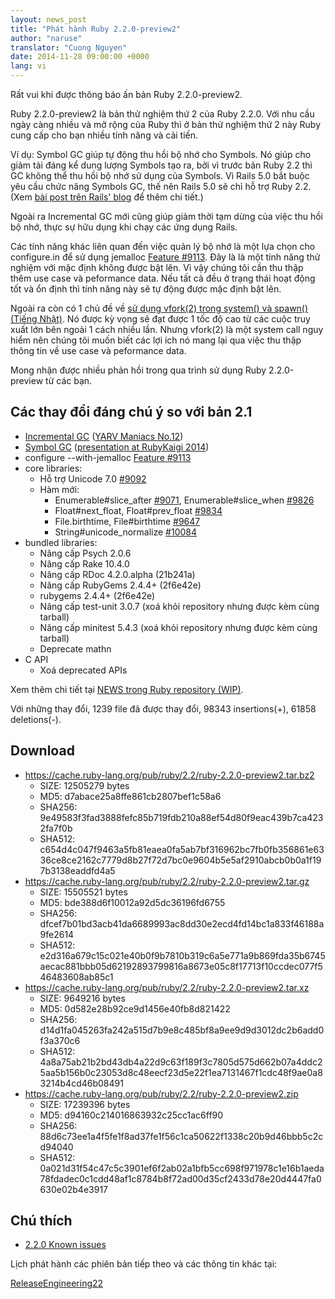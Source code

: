 ```yaml
---
layout: news_post
title: "Phát hành Ruby 2.2.0-preview2"
author: "naruse"
translator: "Cuong Nguyen"
date: 2014-11-28 09:00:00 +0000
lang: vi
---
```


Rất vui khi được thông báo ấn bản Ruby 2.2.0-preview2.

Ruby 2.2.0-preview2 là bản thử nghiệm thứ 2 của Ruby 2.2.0.
Với nhu cầu ngày càng nhiều và mở rộng của Ruby thì ở bản thử nghiệm thứ 2 này
Ruby cung cấp cho bạn nhiều tính năng và cải tiến.

Ví dụ: Symbol GC giúp tự động thu hồi bộ nhớ cho Symbols. Nó giúp cho giảm tải
đáng kể dung lượng Symbols tạo ra, bởi vì trước bản Ruby 2.2 thì GC không thể
thu hồi bộ nhớ sử dụng của Symbols. Vì Rails 5.0 bắt buộc yêu cầu chức năng
Symbols GC, thế nên Rails 5.0 sẽ chỉ hỗ trợ Ruby 2.2.
(Xem [bài post trên Rails' blog](http://weblog.rubyonrails.org/2014/8/20/Rails-4-2-beta1/)
để thêm chi tiết.)

Ngoài ra Incremental GC mới cũng giúp giảm thời tạm dừng của việc thu hồi bộ
nhớ, thực sự hữu dụng khi chạy các ứng dụng Rails.

Các tính năng khác liên quan đến việc quản lý bộ nhớ là một lựa chọn cho
configure.in để sử dụng jemalloc
[Feature #9113](https://bugs.ruby-lang.org/issues/9113).
Đây là là một tính năng thử nghiệm với mặc định không được bật lên. Vì vậy
chúng tôi cần thu thập thêm use case và peformance data. Nếu tất cả đều ở
trạng thái hoạt động tốt và ổn định thì tính năng này sẽ tự động được mặc định
bật lên.

Ngoài ra còn có 1 chủ đề về [sử dụng vfork(2) trong system() và spawn() (Tiếng Nhật)](http://www.a-k-r.org/d/2014-09.html#a2014_09_06).
Nó được kỳ vọng sẽ đạt được 1 tốc độ cao từ các cuộc truy xuất lớn bên ngoài 1
cách nhiều lần. Nhưng vfork(2) là một system call nguy hiểm nên chúng tôi
muốn biết các lợi ích nó mang lại qua việc thu thập thông tin về use case và
peformance data.

Mong nhận được nhiều phản hồi trong qua trình sử dụng Ruby 2.2.0-preview từ các bạn.

## Các thay đổi đáng chú ý so với bản 2.1

* [Incremental GC](https://bugs.ruby-lang.org/issues/10137) ([YARV Maniacs No.12](http://magazine.rubyist.net/?0048-YARVManiacs))
* [Symbol GC](https://bugs.ruby-lang.org/issues/9634) ([presentation at RubyKaigi 2014](http://www.slideshare.net/authorNari/symbol-gc))
* configure --with-jemalloc [Feature #9113](https://bugs.ruby-lang.org/issues/9113)
* core libraries:
  * Hỗ trợ Unicode 7.0 [#9092](https://bugs.ruby-lang.org/issues/9092)
  * Hàm mới:
    * Enumerable#slice_after [#9071](https://bugs.ruby-lang.org/issues/9071), Enumerable#slice_when [#9826](https://bugs.ruby-lang.org/issues/9826)
    * Float#next_float, Float#prev_float [#9834](https://bugs.ruby-lang.org/issues/9834)
    * File.birthtime, File#birthtime [#9647](https://bugs.ruby-lang.org/issues/9647)
    * String#unicode_normalize [#10084](https://bugs.ruby-lang.org/issues/10084)
* bundled libraries:
  * Nâng cấp Psych 2.0.6
  * Nâng cấp Rake 10.4.0
  * Nâng cấp RDoc 4.2.0.alpha (21b241a)
  * Nâng cấp RubyGems 2.4.4+ (2f6e42e)
  * rubygems 2.4.4+ (2f6e42e)
  * Nâng cấp test-unit 3.0.7 (xoá khỏi repository nhưng được kèm cùng tarball)
  * Nâng cấp minitest 5.4.3 (xoá khỏi repository nhưng được kèm cùng tarball)
  * Deprecate mathn
* C API
  * Xoá deprecated APIs

Xem thêm chi tiết tại
[NEWS trong Ruby repository (WIP)](https://github.com/ruby/ruby/blob/v2_2_0_preview2/NEWS).

Với những thay đổi, 1239 file đã được thay đổi, 98343 insertions(+), 61858 deletions(-).

## Download

* <https://cache.ruby-lang.org/pub/ruby/2.2/ruby-2.2.0-preview2.tar.bz2>
  * SIZE:   12505279 bytes
  * MD5:    d7abace25a8ffe861cb2807bef1c58a6
  * SHA256: 9e49583f3fad3888fefc85b719fdb210a88ef54d80f9eac439b7ca4232fa7f0b
  * SHA512: c654d4c047f9463a5fb81eaea0fa5ab7bf316962bc7fb0fb356861e6336ce8ce2162c7779d8b27f72d7bc0e9604b5e5af2910abcb0b0a1f197b3138eaddfd4a5
* <https://cache.ruby-lang.org/pub/ruby/2.2/ruby-2.2.0-preview2.tar.gz>
  * SIZE:   15505521 bytes
  * MD5:    bde388d6f10012a92d5dc36196fd6755
  * SHA256: dfcef7b01bd3acb41da6689993ac8dd30e2ecd4fd14bc1a833f46188a9fe2614
  * SHA512: e2d316a679c15c021e40b0f9b7810b319c6a5e771a9b869fda35b6745aecac881bbb05d62192893799816a8673e05c8f17713f10ccdec077f546483608ab85c1
* <https://cache.ruby-lang.org/pub/ruby/2.2/ruby-2.2.0-preview2.tar.xz>
  * SIZE:   9649216 bytes
  * MD5:    0d582e28b92ce9d1456e40fb8d821422
  * SHA256: d14d1fa045263fa242a515d7b9e8c485bf8a9ee9d9d3012dc2b6add0f3a370c6
  * SHA512: 4a8a75ab21b2bd43db4a22d9c63f189f3c7805d575d662b07a4ddc25aa5b156b0c23053d8c48eecf23d5e22f1ea7131467f1cdc48f9ae0a83214b4cd46b08491
* <https://cache.ruby-lang.org/pub/ruby/2.2/ruby-2.2.0-preview2.zip>
  * SIZE:   17239396 bytes
  * MD5:    d94160c214016863932c25cc1ac6ff90
  * SHA256: 88d6c73ee1a4f5fe1f8ad37fe1f56c1ca50622f1338c20b9d46bbb5c2cd94040
  * SHA512: 0a021d31f54c47c5c3901ef6f2ab02a1bfb5cc698f971978c1e16b1aeda78fdadec0c1cdd48af1c8784b8f72ad00d35cf2433d78e20d4447fa0630e02b4e3917

## Chú thích

* [2.2.0 Known issues](http://bugs.ruby-lang.org/projects/ruby-trunk/issues?query_id=115)

Lịch phát hành các phiên bản tiếp theo và các thông tin khác tại:

[ReleaseEngineering22](http://bugs.ruby-lang.org/projects/ruby-trunk/wiki/ReleaseEngineering22)
